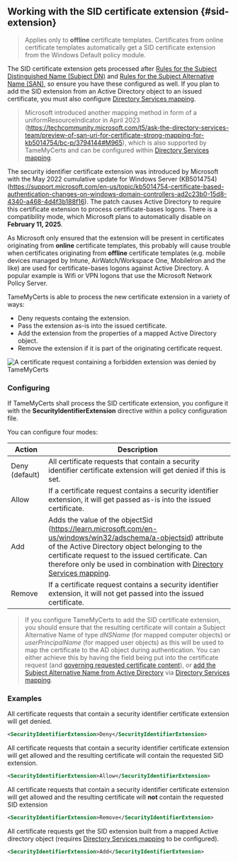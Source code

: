 ## Working with the SID certificate extension {#sid-extension}

> Applies only to **offline** certificate templates. Certificates from online certificate templates automatically get a SID certificate extension from the Windows Default policy module.

The SID certificate extension gets processed after [Rules for the Subject Distinguished Name (Subject DN)](#subject-rules) and [Rules for the Subject Alternative Name (SAN)](#san-rules), so ensure you have these configured as well. If you plan to add the SID extension from an Active Directory object to an issued certificate, you must also configure [Directory Services mapping](#ds-mapping).

> Microsoft introduced another mapping method in form of a uniformResourceIndicator in April 2023 (<https://techcommunity.microsoft.com/t5/ask-the-directory-services-team/preview-of-san-uri-for-certificate-strong-mapping-for-kb5014754/bc-p/3794144#M965>), which is also supported by TameMyCerts and can be configured within [Directory Services mapping](#ds-mapping).

The security identifier certificate extension was introduced by Microsoft with the May 2022 cumulative update for Windows Server (KB5014754) (<https://support.microsoft.com/en-us/topic/kb5014754-certificate-based-authentication-changes-on-windows-domain-controllers-ad2c23b0-15d8-4340-a468-4d4f3b188f16>). The patch causes Active Directory to require this certificate extension to process certificate-bases logons. There is a compatibility mode, which Microsoft plans to automatically disable on **February 11, 2025**.

As Microsoft only ensured that the extension will be present in certificates originating from **online** certificate templates, this probably will cause trouble when certificates originating from **offline** certificate templates (e.g. mobile devices managed by Intune, AirWatch/Workspace One, MobileIron and the like) are used for certificate-bases logons against Active Directory. A popular example is Wifi or VPN logons that use the Microsoft Network Policy Server.

TameMyCerts is able to process the new certificate extension in a
variety of ways:

- Deny requests containg the extension.
- Pass the extension as-is into the issued certificate.
- Add the extension from the properties of a mapped Active Directory object.
- Remove the extension if it is part of the originating certificate request.

![A certificate request containing a forbidden extension was denied by TameMyCerts](resources/deny-sid-extension.png)

### Configuring

If TameMyCerts shall process the SID certificate extension, you configure it with the **SecurityIdentifierExtension** directive within a policy configuration file.

You can configure four modes:

|Action|Description|
|---|---|
|Deny (default)|All certificate requests that contain a security identifier certificate extension will get denied if this is set.|
|Allow |If a certificate request contains a security identifier extension, it will get passed as-is into the issued certificate.|
|Add |Adds the value of the objectSid (<https://learn.microsoft.com/en-us/windows/win32/adschema/a-objectsid>) attribute of the Active Directory object belonging to the certificate request to the issued certificate. Can therefore only be used in combination with [Directory Services mapping](#ds-mapping).|
|Remove |If a certificate request contains a security identifier extension, it will not get passed into the issued certificate.|

> If you configure TameMyCerts to add the SID certificate extension, you should ensure that the resulting certificate will contain a Subject Alternative Name of type _dNSName_ (for mapped computer objects) or _userPrincipalName_ (for mapped user objects) as this will be used to map the certificate to the AD object during authentication. You can either achieve this by having the field being put into the certificate request (and [governing requested certificate content](#san-rules)), or [add the Subject Alternative Name from Active Directory](#modify-san) via [Directory Services mapping](#ds-mapping).

### Examples

All certificate requests that contain a security identifier certificate extension will get denied.

```xml
<SecurityIdentifierExtension>Deny</SecurityIdentifierExtension>
```

All certificate requests that contain a security identifier certificate extension will get allowed and the resulting certificate will contain the requested SID extension.

```xml
<SecurityIdentifierExtension>Allow</SecurityIdentifierExtension>
```

All certificate requests that contain a security identifier certificate extension will get allowed and the resulting certificate will **not** contain the requested SID extension

```xml
<SecurityIdentifierExtension>Remove</SecurityIdentifierExtension>
```

All certificate requests get the SID extension built from a mapped Active directory object (requires [Directory Services mapping](#ds-mapping) to be configured).

```xml
<SecurityIdentifierExtension>Add</SecurityIdentifierExtension>
```
